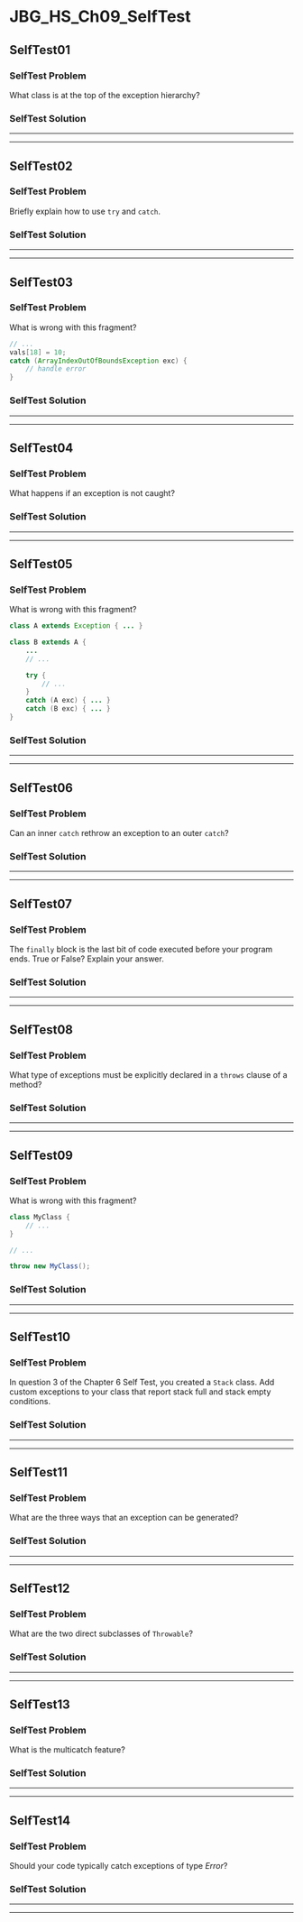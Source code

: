 # JBG_HS_Ch09_SelfTest

## SelfTest01

### SelfTest Problem

What class is at the top of the exception hierarchy?

### SelfTest Solution



---
---

## SelfTest02

### SelfTest Problem

Briefly explain how to use `try` and `catch`.

### SelfTest Solution



---
---

## SelfTest03

### SelfTest Problem

What is wrong with this fragment?

```java
// ...
vals[18] = 10;
catch (ArrayIndexOutOfBoundsException exc) {
    // handle error
}
```

### SelfTest Solution



---
---

## SelfTest04

### SelfTest Problem

What happens if an exception is not caught?

### SelfTest Solution



---
---

## SelfTest05

### SelfTest Problem

What is wrong with this fragment?

```java
class A extends Exception { ... }

class B extends A {
    ...
    // ...

    try {
        // ...
    }
    catch (A exc) { ... }
    catch (B exc) { ... }
}
```

### SelfTest Solution



---
---

## SelfTest06

### SelfTest Problem

Can an inner `catch` rethrow an exception to an outer `catch`?

### SelfTest Solution



---
---

## SelfTest07

### SelfTest Problem

The `finally` block is the last bit of code executed before your program ends. True or False? Explain your answer.

### SelfTest Solution



---
---

## SelfTest08

### SelfTest Problem

What type of exceptions must be explicitly declared in a `throws` clause of a method?

### SelfTest Solution



---
---

## SelfTest09

### SelfTest Problem

What is wrong with this fragment?

```java
class MyClass {
    // ...
}

// ...

throw new MyClass();
```

### SelfTest Solution



---
---

## SelfTest10

### SelfTest Problem

In question 3 of the Chapter 6 Self Test, you created a `Stack` class. Add custom exceptions to your class that report stack full and stack empty conditions.

### SelfTest Solution



---
---

## SelfTest11

### SelfTest Problem

What are the three ways that an exception can be generated?

### SelfTest Solution



---
---

## SelfTest12

### SelfTest Problem

What are the two direct subclasses of `Throwable`?

### SelfTest Solution



---
---

## SelfTest13

### SelfTest Problem

What is the multi­catch feature?

### SelfTest Solution



---
---

## SelfTest14

### SelfTest Problem

Should your code typically catch exceptions of type *Error*?

### SelfTest Solution



---
---

